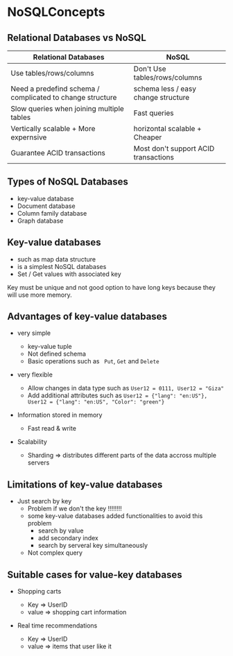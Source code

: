 # NoSQLConcepts

## Relational Databases vs NoSQL
| Relational Databases | NoSQL |
| --------------- | --------------- |
| Use tables/rows/columns | Don't Use tables/rows/columns | 
| Need a predefind schema / complicated to change structure | schema less / easy change structure | 
| Slow queries when joining multiple tables | Fast queries | 
| Vertically scalable + More expernsive | horizontal scalable + Cheaper | 
| Guarantee ACID transactions | Most don't support ACID transactions  | 


## Types of NoSQL Databases
- key-value database
- Document database
- Column family database
- Graph database




## Key-value databases
- such as map data structure
- is a simplest NoSQL databases 
- Set / Get values with associated key

Key must be unique and not good option to have long keys because they will use more memory.


## Advantages of key-value databases
- very simple
  - key-value tuple
  - Not defined schema
  - Basic operations such as ```` Put````, ```` Get ```` and ```` Delete ````

- very flexible
  - Allow changes in data type such as ```` User12 = 0111, User12 = "Giza" ````
  - Add additional attributes such as ```` User12 = {"lang": "en:US"}, User12 = {"lang": "en:US", "Color": "green"} ````
- Information stored in memory 
  - Fast read & write
- Scalability
  - Sharding => distributes different parts of the data accross multiple servers


## Limitations of key-value databases
- Just search by key  
  - Problem if we don't the key !!!!!!!!
  - some key-value databases added functionalities to avoid this problem
    - search by value
    - add secondary index
    - search by serveral key simultaneously
  - Not complex query 


## Suitable cases for value-key databases
- Shopping carts
  - Key => UserID
  - value => shopping cart information

- Real time recommendations
  - Key => UserID
  - value => items that user like it













